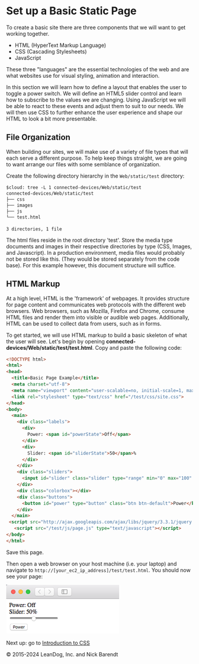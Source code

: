 # Set up a Basic Static Page

To create a basic site there are three components that we will want to get working together.

 * HTML (HyperText Markup Language)
 * CSS (Cascading Stylesheets)
 * JavaScript

These three "languages" are the essential technologies of the web and are what websites use for visual styling, animation and interaction.

In this section we will learn how to define a layout that enables the user to toggle a power switch.  We will define an HTML5 slider control and learn how to subscribe to the values we are changing.   Using JavaScript we will be able to react to these events and adjust them to suit to our needs. We will then use CSS to further enhance the user experience and shape our HTML to look a bit more presentable.

## File Organization

When building our sites, we will make use of a variety of file types that will each serve a different purpose.  To help keep things straight, we are going to want arrange our files with some semblance of organization. 

Create the following directory hierarchy in the ```Web/static/test``` directory:

```
$cloud: tree -L 1 connected-devices/Web/static/test
connected-devices/Web/static/test
├── css
├── images
├── js
└── test.html

3 directories, 1 file
```

The html files reside in the root directory 'test'.  Store the media type documents and images in their respective directories by type (CSS, Images, and Javascript).  In a production environment, media files would probably not be stored like this. (They would be stored separately from the code base).  For this example however, this document structure will suffice.

## HTML Markup

At a high level, HTML is the 'framework' of webpages. It provides structure for page content and communicates web protocols with the different web browsers. Web browsers, such as Mozilla, Firefox and Chrome, consume HTML files and render them into visible or audible web pages. Additionally, HTML can be used to collect data from users, such as in forms.

To get started,  we will use HTML markup to build a basic skeleton of what the user will see.   Let's begin by opening **connected-devices/Web/static/test/test.html**. Copy and paste the following code:

```html
<!DOCTYPE html>
<html>
<head>
  <title>Basic Page Example</title>
  <meta charset="utf-8">
  <meta name="viewport" content="user-scalable=no, initial-scale=1, maximum-scale=1, minimum-scale=1, width=device-width">
  <link rel="stylesheet" type="text/css" href="/test/css/site.css">
</head>
<body>
  <main>
    <div class="labels">
      <div>
        Power: <span id="powerState">Off</span>
      </div>
      <div>
        Slider: <span id="sliderState">50</span>%
      </div>
    </div>
    <div class="sliders">
      <input id="slider" class="slider" type="range" min="0" max="100" step="1"></input>
    </div>
    <div class="colorbox"></div>
    <div class="buttons">
      <button id="power" type="button" class="btn btn-default">Power</button>
    </div>
  </main>
 <script src="http://ajax.googleapis.com/ajax/libs/jquery/3.3.1/jquery.min.js" type="text/javascript"></script>
   <script src="/test/js/page.js" type="text/javascript"></script>
</body>
</html>
```

Save this page.

Then open a web browser on your host machine (i.e. your laptop) and navigate to `http://[your_ec2_ip_address]/test/test.html`. You should now see your page:

![](Images/basic_html.png)

Next up: go to [Introduction to CSS](../05.3_Introduction_to_CSS/README.md)

&copy; 2015-2024 LeanDog, Inc. and Nick Barendt
